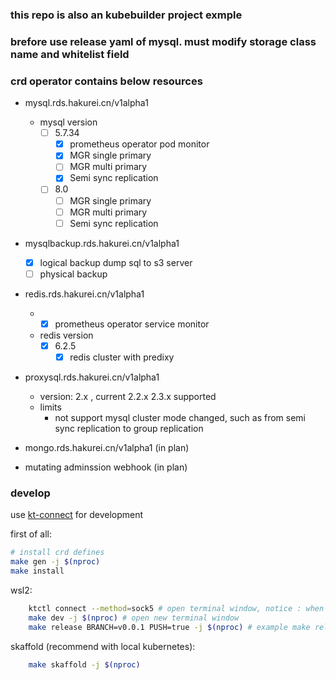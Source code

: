 ### this repo is also an kubebuilder project exmple

### brefore use release yaml of mysql. must modify storage class name and whitelist field

### crd operator contains below resources
* mysql.rds.hakurei.cn/v1alpha1
    * mysql version
        - [ ] 5.7.34
            - [x] prometheus operator pod monitor
            - [x] MGR single primary
            - [ ] MGR multi primary
            - [x] Semi sync replication
        - [ ] 8.0
            - [ ] MGR single primary
            - [ ] MGR multi primary
            - [ ] Semi sync replication
* mysqlbackup.rds.hakurei.cn/v1alpha1
    - [x] logical backup dump sql to s3 server
    - [ ] physical backup

* redis.rds.hakurei.cn/v1alpha1
    * - [x] prometheus operator service monitor
    * redis version
        - [x] 6.2.5
            - [x] redis cluster with predixy

* proxysql.rds.hakurei.cn/v1alpha1
    * version: 2.x , current 2.2.x 2.3.x supported
    * limits
        * not support mysql cluster mode changed, such as from semi sync replication to group replication

* mongo.rds.hakurei.cn/v1alpha1 (in plan)
        
* mutating adminssion webhook (in plan)

### develop
use [kt-connect](https://github.com/alibaba/kt-connect) for development 

first of all:
```sh
# install crd defines
make gen -j $(nproc)
make install
```

wsl2:
```sh
    ktctl connect --method=sock5 # open terminal window, notice : when pod created or deleted, must restart ktctl, otherwise you will see many context exceeded
    make dev -j $(nproc) # open new terminal window
    make release BRANCH=v0.0.1 PUSH=true -j $(nproc) # example make release 
```

skaffold (recommend with local kubernetes):
```sh
    make skaffold -j $(nproc)
```
